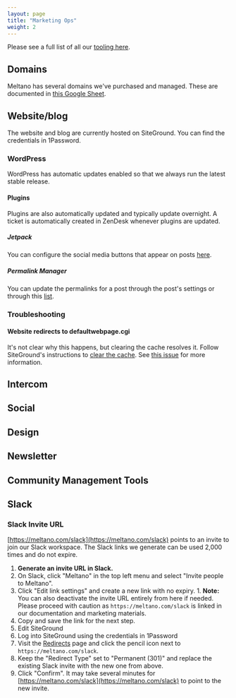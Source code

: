 ```yaml
---
layout: page
title: "Marketing Ops"
weight: 2
---
```


Please see a full list of all our [tooling here](/tech-stack/).

## Domains

Meltano has several domains we've purchased and managed. These are documented in [this Google Sheet](https://docs.google.com/spreadsheets/d/15f_p0jU1ZaIMPE8_3OTBjM5Uf5_RjtG8EIRUygFVBTM/edit#gid=0).

## Website/blog

The website and blog are currently hosted on SiteGround. You can find the credentials in 1Password.

### WordPress

WordPress has automatic updates enabled so that we always run the latest stable release.

#### Plugins

Plugins are also automatically updated and typically update overnight. A ticket is automatically created in ZenDesk whenever plugins are updated.

##### Jetpack

You can configure the social media buttons that appear on posts [here](https://meltano.com/blog/wp-admin/options-general.php?page=sharing).

##### Permalink Manager

You can update the permalinks for a post through the post's settings or through this [list](https://meltano.com/blog/wp-admin/tools.php?page=permalink-manager).

### Troubleshooting

#### Website redirects to defaultwebpage.cgi

It's not clear why this happens, but clearing the cache resolves it. Follow SiteGround's instructions to [clear the cache](https://www.siteground.com/kb/clear-site-cache/). See [this issue](https://gitlab.com/meltano/meltano/-/issues/2886) for more information.

## Intercom

## Social

## Design

## Newsletter

## Community Management Tools

## Slack

### Slack Invite URL

[https://meltano.com/slack](https://meltano.com/slack) points to an invite to join our Slack workspace. The Slack links we generate can be used 2,000 times and do not expire.

1. **Generate an invite URL in Slack.** 
  1. On Slack, click "Meltano" in the top left menu and select "Invite people to Meltano".
  1. Click "Edit link settings" and create a new link with no expiry.
    1. **Note:** You can also deactivate the invite URL entirely from here if needed. Please proceed with caution as `https://meltano.com/slack` is linked in our documentation and marketing materials.
  1. Copy and save the link for the next step.
1. Edit SiteGround
  1. Log into SiteGround using the credentials in 1Password
  1. Visit the [Redirects](https://tools.siteground.com/redirect) page and click the pencil icon next to `https://meltano.com/slack`.
  1. Keep the "Redirect Type" set to "Permanent (301)" and replace the existing Slack invite with the new one from above.
  1. Click "Confirm". It may take several minutes for [https://meltano.com/slack](https://meltano.com/slack) to point to the new invite.
